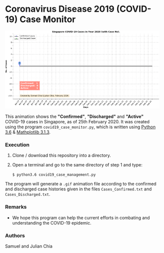 # Coronavirus Disease 2019 (COVID-19) Case Monitor

![covid19_2020_2_25](./covid19_2020_2_25.gif)

This animation shows the **"Confirmed"**, **"Discharged"** and **"Active"** COVID-19 cases in Singapore, as of 25th February 2020. It was created using the program `covid19_case_monitor.py`, which is written using [Python 3.6](https://www.python.org/) & [Mathplotlib 3.1.3](https://matplotlib.org/3.1.0/index.html).

### Execution

 1. Clone / download this repository into a directory.
 
 2. Open a terminal and go to the same directory of step 1 and type:

    `$ python3.6 covid19_case_management.py`

The program will generate a `.gif` animation file according to the confirmed and discharged case histories given in the files `Cases_Confirmed.txt`  and `Cases_Discharged.txt`. 

### Remarks

- We hope this program can help the current efforts in combating and understanding the COVID-19 epidemic.

### Authors
Samuel and Julian Chia
